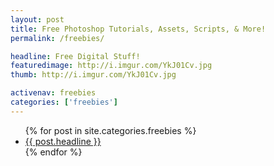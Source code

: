 ```yaml
---
layout: post
title: Free Photoshop Tutorials, Assets, Scripts, & More!
permalink: /freebies/

headline: Free Digital Stuff!
featuredimage: http://i.imgur.com/YkJ01Cv.jpg
thumb: http://i.imgur.com/YkJ01Cv.jpg

activenav: freebies
categories: ['freebies']
---
```


<ul class="postlist">
	{% for post in site.categories.freebies %}
		<li class="col-sm-4">
			<div class="pull-left overlayimg" style="background: url({{ post.thumb }}) center center; background-size: cover;">
				<div class="overlaycontainer"><span class="overlaytxt"><a href="{{ post.url }}">{{ post.headline }}</a></span></div>
			</div>
		</li>
	{% endfor %}
</ul>